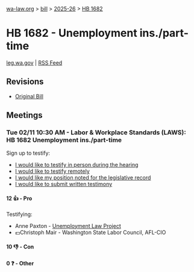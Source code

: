 [wa-law.org](/) > [bill](/bill/) > [2025-26](/bill/2025-26/) > [HB 1682](/bill/2025-26/hb/1682/)

# HB 1682 - Unemployment ins./part-time
[leg.wa.gov](https://app.leg.wa.gov/billsummary?BillNumber=1682&Year=2025&Initiative=false) | [RSS Feed](./rss.xml)

## Revisions
* [Original Bill](1/)

## Meetings
### Tue 02/11 10:30 AM - Labor & Workplace Standards (LAWS): HB 1682 Unemployment ins./part-time
Sign up to testify:
* [I would like to testify in person during the hearing](https://app.leg.wa.gov/csi/Testifier/Add?chamber=House&mId=32778&aId=163339&caId=25628&tId=1)
* [I would like to testify remotely](https://app.leg.wa.gov/csi/Testifier/Add?chamber=House&mId=32778&aId=163339&caId=25628&tId=2)
* [I would like my position noted for the legislative record](https://app.leg.wa.gov/csi/Testifier/Add?chamber=House&mId=32778&aId=163339&caId=25628&tId=3)
* [I would like to submit written testimony](https://app.leg.wa.gov/csi/Testifier/Add?chamber=House&mId=32778&aId=163339&caId=25628&tId=4)

#### 12 👍 - Pro
Testifying:
* Anne Paxton - [Unemployment Law Project](/org/unemployment_law_project/)
* 💵Christoph Mair - Washington State Labor Council, AFL-CIO

#### 10 👎 - Con

#### 0 ❓ - Other
